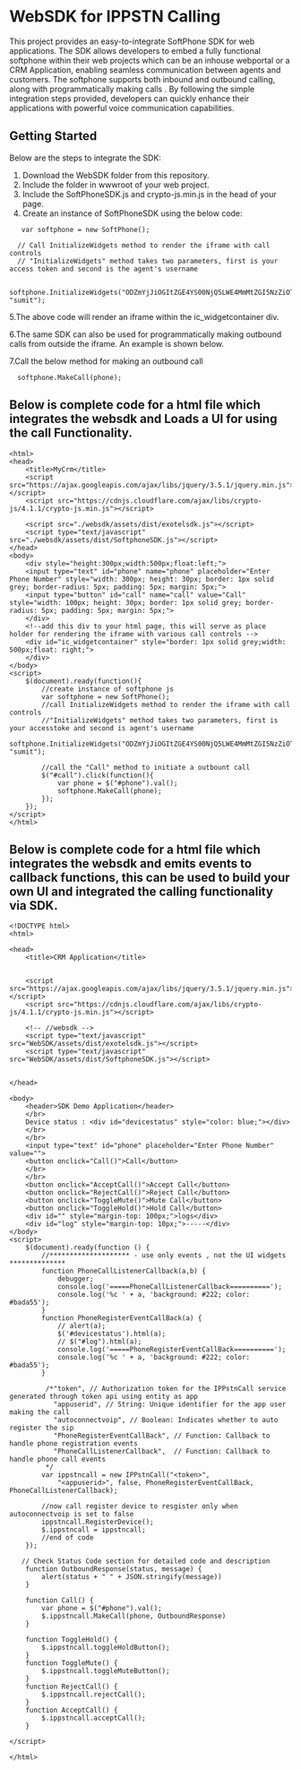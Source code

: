 # WebSDK for IPPSTN Calling

This project provides an easy-to-integrate SoftPhone SDK for web applications. The SDK allows developers to embed a fully functional softphone within their web projects which can be an inhouse webportal or a CRM Application, enabling seamless communication between agents and customers. The softphone supports both inbound and outbound calling, along with programmatically making calls . By following the simple integration steps provided, developers can quickly enhance their applications with powerful voice communication capabilities.

## Getting Started

Below are the steps to integrate the SDK:

1. Download the WebSDK folder from this repository.
2. Include the folder in wwwroot of your web project.
3. Include the SoftPhoneSDK.js and crypto-js.min.js in the head of your page.
4. Create an instance of SoftPhoneSDK using the below code: 

```
   var softphone = new SoftPhone(); 
   
  // Call InitializeWidgets method to render the iframe with call controls
  // "InitializeWidgets" method takes two parameters, first is your access token and second is the agent's username
  
  softphone.InitializeWidgets("ODZmYjJiOGItZGE4YS00NjQ5LWE4MmMtZGI5NzZiOTM0YzY0", "sumit");
  ```
  
5.The above code will render an iframe within the ic_widgetcontainer div.

6.The same SDK can also be used for programmatically making outbound calls from outside the iframe. An example is shown below.

7.Call the below method for making an outbound call

```
  softphone.MakeCall(phone);
  ```
  

## Below is complete code for a html file which integrates the websdk and Loads a UI for using the call Functionality.

```
<html>
<head>
    <title>MyCrm</title>
    <script src="https://ajax.googleapis.com/ajax/libs/jquery/3.5.1/jquery.min.js"></script>
    <script src="https://cdnjs.cloudflare.com/ajax/libs/crypto-js/4.1.1/crypto-js.min.js"></script>

    <script src="./websdk/assets/dist/exotelsdk.js"></script>
    <script type="text/javascript" src="./websdk/assets/dist/SoftphoneSDK.js"></script>
</head>
<body>
    <div style="height:300px;width:500px;float:left;">
    <input type="text" id="phone" name="phone" placeholder="Enter Phone Number" style="width: 300px; height: 30px; border: 1px solid grey; border-radius: 5px; padding: 5px; margin: 5px;">
    <input type="button" id="call" name="call" value="Call" style="width: 100px; height: 30px; border: 1px solid grey; border-radius: 5px; padding: 5px; margin: 5px;">
    </div>
    <!--add this div to your html page, this will serve as place holder for rendering the iframe with various call controls -->
    <div id="ic_widgetcontainer" style="border: 1px solid grey;width: 500px;float: right;">
    </div>
</body>
<script>
    $(document).ready(function(){
        //create instance of softphone js
        var softphone = new SoftPhone(); 
        //call InitializeWidgets method to render the iframe with call controls
        //"InitializeWidgets" method takes two parameters, first is your accesstoke and second is agent's username
        softphone.InitializeWidgets("ODZmYjJiOGItZGE4YS00NjQ5LWE4MmMtZGI5NzZiOTM0YzY0", "sumit");

        //call the "Call" method to initiate a outbount call
        $("#call").click(function(){
            var phone = $("#phone").val();
            softphone.MakeCall(phone);
        });
    });
</script>
</html>
```

## Below is complete code for a html file which integrates the websdk and emits events to callback functions, this can be used to build your own UI and integrated the calling functionality via SDK.

```
<!DOCTYPE html>
<html>

<head>
    <title>CRM Application</title>


    <script src="https://ajax.googleapis.com/ajax/libs/jquery/3.5.1/jquery.min.js"></script>
    <script src="https://cdnjs.cloudflare.com/ajax/libs/crypto-js/4.1.1/crypto-js.min.js"></script>

    <!-- //websdk -->
    <script type="text/javascript" src="WebSDK/assets/dist/exotelsdk.js"></script>
    <script type="text/javascript" src="WebSDK/assets/dist/SoftphoneSDK.js"></script>


</head>

<body>
    <header>SDK Demo Application</header>
    </br>
    Device status : <div id="devicestatus" style="color: blue;"></div>
    </br>
    </br>
    <input type="text" id="phone" placeholder="Enter Phone Number" value="">
    <button onclick="Call()">Call</button>
    </br>
    </br>
    <button onclick="AcceptCall()">Accept Call</button>
    <button onclick="RejectCall()">Reject Call</button>
    <button onclick="ToggleMute()">Mute Call</button>
    <button onclick="ToggleHold()">Hold Call</button>
    <div id="" style="margin-top: 100px;">logs</div>
    <div id="log" style="margin-top: 10px;">-----</div>
</body>
<script>
    $(document).ready(function () {
        //******************** - use only events , not the UI widgets ************** 
        function PhoneCallListenerCallback(a,b) {  
            debugger;
            console.log('=====PhoneCallListenerCallback==========');
            console.log('%c ' + a, 'background: #222; color: #bada55');
        }
        function PhoneRegisterEventCallBack(a) {
            // alert(a);
            $('#devicestatus').html(a);
            // $("#log").html(a);
            console.log('=====PhoneRegisterEventCallBack==========');
            console.log('%c ' + a, 'background: #222; color: #bada55');
        }

         /*"token", // Authorization token for the IPPstnCall service generated through token api using entity as app
           "appuserid", // String: Unique identifier for the app user making the call
           "autoconnectvoip", // Boolean: Indicates whether to auto register the sip 
           "PhoneRegisterEventCallBack", // Function: Callback to handle phone registration events
           "PhoneCallListenerCallback",  // Function: Callback to handle phone call events
         */
        var ippstncall = new IPPstnCall("<token>",
            "<appuserid>", false, PhoneRegisterEventCallBack, PhoneCallListenerCallback);

        //now call register device to resgister only when autoconnectvoip is set to false
        ippstncall.RegisterDevice();
        $.ippstncall = ippstncall;
        //end of code         
    });

   // Check Status Code section for detailed code and description
    function OutboundResponse(status, message) {
        alert(status + " " + JSON.stringify(message))
    }

    function Call() {
        var phone = $("#phone").val();
        $.ippstncall.MakeCall(phone, OutboundResponse)
    }

    function ToggleHold() {
        $.ippstncall.toggleHoldButton();
    }
    function ToggleMute() {
        $.ippstncall.toggleMuteButton();
    }
    function RejectCall() {
        $.ippstncall.rejectCall();
    }
    function AcceptCall() {
        $.ippstncall.acceptCall();
    }

</script>

</html>
```

